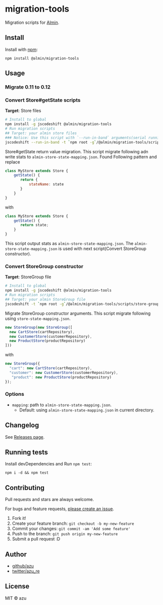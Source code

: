 # migration-tools

Migration scripts for [Almin](https://github.com/almin/almin "Almin").

## Install

Install with [npm](https://www.npmjs.com/):

    npm install @almin/migration-tools

## Usage

### Migrate 0.11 to 0.12

### Convert Store#getState scripts

**Target**: Store files

```bash
# Install to global
npm install -g jscodeshift @almin/migration-tools 
# Run migration scripts
## Target: your almin store files
### Notice: Use this script with `--run-in-band` arguments(serial running)
jscodeshift --run-in-band -t `npm root -g`/@almin/migration-tools/scripts/store-get-state-return-object-to-flat.js <path>
```

Store#getState return value migration.
This script migrate following adn write stats to `almin-store-state-mapping.json`.
Found Following pattern and replace

```js
class MyStore extends Store {
    getState() {
       return {
           stateName: state
       }
    }
}
```

with

```js
class MyStore extends Store {
    getState() {
       return state;
    }
}
```

This script output stats as `almin-store-state-mapping.json`.
The `almin-store-state-mapping.json` is used with next script(Convert StoreGroup constructor).

### Convert StoreGroup constructor

**Target**: StoreGroup file

```bash
# Install to global
npm install -g jscodeshift @almin/migration-tools 
# Run migration scripts
## Target: your almin StoreGroup file
jscodeshift -t `npm root -g`/@almin/migration-tools/scripts/store-group-arguments.js <path>
```

Migrate StoreGroup constructor arguments.
This script migrate following using `store-state-mapping.json`.


```js
new StoreGroup(new StoreGroup([
  new CartStore(cartRepository),
  new CustomerStore(customerRepository),
  new ProductStore(productRepository)
]))
```
with

```js
new StoreGroup({
  "cart": new CartStore(cartRepository),
  "customer": new CustomerStore(customerRepository),
   "product": new ProductStore(productRepository)
});
```

### Options

- `mapping`: path to `almin-store-state-mapping.json`.
    - Default: using `almin-store-state-mapping.json` in current directory.

## Changelog

See [Releases page](https://github.com/almin/migration-tools/releases).

## Running tests

Install devDependencies and Run `npm test`:

    npm i -d && npm test

## Contributing

Pull requests and stars are always welcome.

For bugs and feature requests, [please create an issue](https://github.com/almin/migration-tools/issues).

1. Fork it!
2. Create your feature branch: `git checkout -b my-new-feature`
3. Commit your changes: `git commit -am 'Add some feature'`
4. Push to the branch: `git push origin my-new-feature`
5. Submit a pull request :D

## Author

- [github/azu](https://github.com/azu)
- [twitter/azu_re](https://twitter.com/azu_re)

## License

MIT © azu
